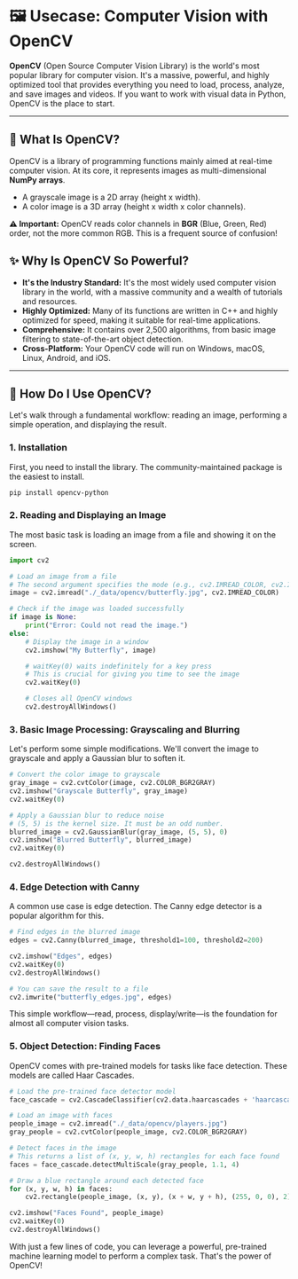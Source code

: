 # 🖼️ Usecase: Computer Vision with OpenCV

**OpenCV** (Open Source Computer Vision Library) is the world's most popular library for computer vision. It's a massive, powerful, and highly optimized tool that provides everything you need to load, process, analyze, and save images and videos. If you want to work with visual data in Python, OpenCV is the place to start.

---

## 🤔 What Is OpenCV?

OpenCV is a library of programming functions mainly aimed at real-time computer vision. At its core, it represents images as multi-dimensional **NumPy arrays**.
*   A grayscale image is a 2D array (height x width).
*   A color image is a 3D array (height x width x color channels).

**⚠️ Important:** OpenCV reads color channels in **BGR** (Blue, Green, Red) order, not the more common RGB. This is a frequent source of confusion!

## ✨ Why Is OpenCV So Powerful?

*   **It's the Industry Standard:** It's the most widely used computer vision library in the world, with a massive community and a wealth of tutorials and resources.
*   **Highly Optimized:** Many of its functions are written in C++ and highly optimized for speed, making it suitable for real-time applications.
*   **Comprehensive:** It contains over 2,500 algorithms, from basic image filtering to state-of-the-art object detection.
*   **Cross-Platform:** Your OpenCV code will run on Windows, macOS, Linux, Android, and iOS.

---

## 🚀 How Do I Use OpenCV?

Let's walk through a fundamental workflow: reading an image, performing a simple operation, and displaying the result.

### 1. Installation

First, you need to install the library. The community-maintained package is the easiest to install.
```bash
pip install opencv-python
```

### 2. Reading and Displaying an Image

The most basic task is loading an image from a file and showing it on the screen.

```python
import cv2

# Load an image from a file
# The second argument specifies the mode (e.g., cv2.IMREAD_COLOR, cv2.IMREAD_GRAYSCALE)
image = cv2.imread("./_data/opencv/butterfly.jpg", cv2.IMREAD_COLOR)

# Check if the image was loaded successfully
if image is None:
    print("Error: Could not read the image.")
else:
    # Display the image in a window
    cv2.imshow("My Butterfly", image)

    # waitKey(0) waits indefinitely for a key press
    # This is crucial for giving you time to see the image
    cv2.waitKey(0)

    # Closes all OpenCV windows
    cv2.destroyAllWindows()
```

### 3. Basic Image Processing: Grayscaling and Blurring

Let's perform some simple modifications. We'll convert the image to grayscale and apply a Gaussian blur to soften it.

```python
# Convert the color image to grayscale
gray_image = cv2.cvtColor(image, cv2.COLOR_BGR2GRAY)
cv2.imshow("Grayscale Butterfly", gray_image)
cv2.waitKey(0)

# Apply a Gaussian blur to reduce noise
# (5, 5) is the kernel size. It must be an odd number.
blurred_image = cv2.GaussianBlur(gray_image, (5, 5), 0)
cv2.imshow("Blurred Butterfly", blurred_image)
cv2.waitKey(0)

cv2.destroyAllWindows()
```

### 4. Edge Detection with Canny

A common use case is edge detection. The Canny edge detector is a popular algorithm for this.

```python
# Find edges in the blurred image
edges = cv2.Canny(blurred_image, threshold1=100, threshold2=200)

cv2.imshow("Edges", edges)
cv2.waitKey(0)
cv2.destroyAllWindows()

# You can save the result to a file
cv2.imwrite("butterfly_edges.jpg", edges)
```
This simple workflow—read, process, display/write—is the foundation for almost all computer vision tasks.

### 5. Object Detection: Finding Faces

OpenCV comes with pre-trained models for tasks like face detection. These models are called Haar Cascades.

```python
# Load the pre-trained face detector model
face_cascade = cv2.CascadeClassifier(cv2.data.haarcascades + 'haarcascade_frontalface_default.xml')

# Load an image with faces
people_image = cv2.imread("./_data/opencv/players.jpg")
gray_people = cv2.cvtColor(people_image, cv2.COLOR_BGR2GRAY)

# Detect faces in the image
# This returns a list of (x, y, w, h) rectangles for each face found
faces = face_cascade.detectMultiScale(gray_people, 1.1, 4)

# Draw a blue rectangle around each detected face
for (x, y, w, h) in faces:
    cv2.rectangle(people_image, (x, y), (x + w, y + h), (255, 0, 0), 2)

cv2.imshow("Faces Found", people_image)
cv2.waitKey(0)
cv2.destroyAllWindows()
```
With just a few lines of code, you can leverage a powerful, pre-trained machine learning model to perform a complex task. That's the power of OpenCV!
